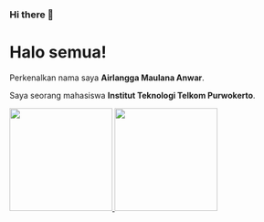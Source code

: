 ### Hi there 👋
# Halo semua! 

Perkenalkan nama saya **Airlangga Maulana Anwar**.

Saya seorang mahasiswa **Institut Teknologi Telkom Purwokerto**.

<p align="left">
<a href="https://github.com/anggaaa7">
  <img height="180em" src="https://github-readme-stats-eight-theta.vercel.app/api?username=anggaaa7&show_icons=true&theme=algolia&include_all_commits=true&count_private=true"/>
  <img height="180em" src="https://github-readme-stats-eight-theta.vercel.app/api/top-langs/?username=anggaaa7&layout=compact&langs_count=8&theme=algolia"/>
</a>
</p>
<!--
**anggaaa7/anggaaa7** is a ✨ _special_ ✨ repository because its `README.md` (this file) appears on your GitHub profile.

Here are some ideas to get you started:

- 🔭 I’m currently working on ...
- 🌱 I’m currently learning ...
- 👯 I’m looking to collaborate on ...
- 🤔 I’m looking for help with ...
- 💬 Ask me about ...
- 📫 How to reach me: ...
- 😄 Pronouns: ...
- ⚡ Fun fact: ...
-->
